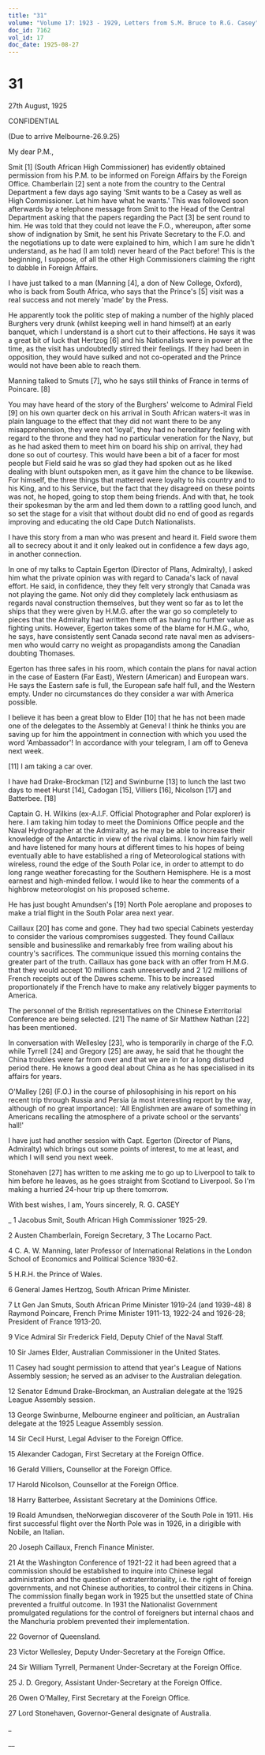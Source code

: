 ```yaml
---
title: "31"
volume: "Volume 17: 1923 - 1929, Letters from S.M. Bruce to R.G. Casey"
doc_id: 7162
vol_id: 17
doc_date: 1925-08-27
---
```


# 31

27th August, 1925

CONFIDENTIAL

(Due to arrive Melbourne-26.9.25)

My dear P.M.,

Smit [1] (South African High Commissioner) has evidently obtained permission from his P.M. to be informed on Foreign Affairs by the Foreign Office. Chamberlain [2] sent a note from the country to the Central Department a few days ago saying 'Smit wants to be a Casey as well as High Commissioner. Let him have what he wants.' This was followed soon afterwards by a telephone message from Smit to the Head of the Central Department asking that the papers regarding the Pact [3] be sent round to him. He was told that they could not leave the F.O., whereupon, after some show of indignation by Smit, he sent his Private Secretary to the F.O. and the negotiations up to date were explained to him, which I am sure he didn't understand, as he had (I am told) never heard of the Pact before! This is the beginning, I suppose, of all the other High Commissioners claiming the right to dabble in Foreign Affairs.

I have just talked to a man (Manning [4], a don of New College, Oxford), who is back from South Africa, who says that the Prince's [5] visit was a real success and not merely 'made' by the Press.

He apparently took the politic step of making a number of the highly placed Burghers very drunk (whilst keeping well in hand himself) at an early banquet, which I understand is a short cut to their affections. He says it was a great bit of luck that Hertzog [6] and his Nationalists were in power at the time, as the visit has undoubtedly stirred their feelings. If they had been in opposition, they would have sulked and not co-operated and the Prince would not have been able to reach them.

Manning talked to Smuts [7], who he says still thinks of France in terms of Poincare. [8]

You may have heard of the story of the Burghers' welcome to Admiral Field [9] on his own quarter deck on his arrival in South African waters-it was in plain language to the effect that they did not want there to be any misapprehension, they were not 'loyal', they had no hereditary feeling with regard to the throne and they had no particular veneration for the Navy, but as he had asked them to meet him on board his ship on arrival, they had done so out of courtesy. This would have been a bit of a facer for most people but Field said he was so glad they had spoken out as he liked dealing with blunt outspoken men, as it gave him the chance to be likewise. For himself, the three things that mattered were loyalty to his country and to his King, and to his Service, but the fact that they disagreed on these points was not, he hoped, going to stop them being friends. And with that, he took their spokesman by the arm and led them down to a rattling good lunch, and so set the stage for a visit that without doubt did no end of good as regards improving and educating the old Cape Dutch Nationalists.

I have this story from a man who was present and heard it. Field swore them all to secrecy about it and it only leaked out in confidence a few days ago, in another connection.

In one of my talks to Captain Egerton (Director of Plans, Admiralty), I asked him what the private opinion was with regard to Canada's lack of naval effort. He said, in confidence, they they felt very strongly that Canada was not playing the game. Not only did they completely lack enthusiasm as regards naval construction themselves, but they went so far as to let the ships that they were given by H.M.G. after the war go so completely to pieces that the Admiralty had written them off as having no further value as fighting units. However, Egerton takes some of the blame for H.M.G., who, he says, have consistently sent Canada second rate naval men as advisers-men who would carry no weight as propagandists among the Canadian doubting Thomases.

Egerton has three safes in his room, which contain the plans for naval action in the case of Eastern (Far East), Western (American) and European wars. He says the Eastern safe is full, the European safe half full, and the Western empty. Under no circumstances do they consider a war with America possible.

I believe it has been a great blow to Elder [10] that he has not been made one of the delegates to the Assembly at Geneva! I think he thinks you are saving up for him the appointment in connection with which you used the word 'Ambassador'! In accordance with your telegram, I am off to Geneva next week.

[11] I am taking a car over.

I have had Drake-Brockman [12] and Swinburne [13] to lunch the last two days to meet Hurst [14], Cadogan [15], Villiers [16], Nicolson [17] and Batterbee. [18]

Captain G. H. Wilkins (ex-A.I.F. Official Photographer and Polar explorer) is here. I am taking him today to meet the Dominions Office people and the Naval Hydrographer at the Admiralty, as he may be able to increase their knowledge of the Antarctic in view of the rival claims. I know him fairly well and have listened for many hours at different times to his hopes of being eventually able to have established a ring of Meteorological stations with wireless, round the edge of the South Polar ice, in order to attempt to do long range weather forecasting for the Southern Hemisphere. He is a most earnest and high-minded fellow. I would like to hear the comments of a highbrow meteorologist on his proposed scheme.

He has just bought Amundsen's [19] North Pole aeroplane and proposes to make a trial flight in the South Polar area next year.

Caillaux [20] has come and gone. They had two special Cabinets yesterday to consider the various compromises suggested. They found Caillaux sensible and businesslike and remarkably free from wailing about his country's sacrifices. The communique issued this morning contains the greater part of the truth. Caillaux has gone back with an offer from H.M.G. that they would accept 10 millions cash unreservedly and 2 1/2 millions of French receipts out of the Dawes scheme. This to be increased proportionately if the French have to make any relatively bigger payments to America.

The personnel of the British representatives on the Chinese Exterritorial Conference are being selected. [21] The name of Sir Matthew Nathan [22] has been mentioned.

In conversation with Wellesley [23], who is temporarily in charge of the F.O. while Tyrrell [24] and Gregory [25] are away, he said that he thought the China troubles were far from over and that we are in for a long disturbed period there. He knows a good deal about China as he has specialised in its affairs for years.

O'Malley [26] (F.O.) in the course of philosophising in his report on his recent trip through Russia and Persia (a most interesting report by the way, although of no great importance): 'All Englishmen are aware of something in Americans recalling the atmosphere of a private school or the servants' hall!'

I have just had another session with Capt. Egerton (Director of Plans, Admiralty) which brings out some points of interest, to me at least, and which I will send you next week.

Stonehaven [27] has written to me asking me to go up to Liverpool to talk to him before he leaves, as he goes straight from Scotland to Liverpool. So I'm making a hurried 24-hour trip up there tomorrow.

With best wishes, I am, Yours sincerely, R. G. CASEY 

_ 1 Jacobus Smit, South African High Commissioner 1925-29.

2 Austen Chamberlain, Foreign Secretary, 3 The Locarno Pact.

4 C. A. W. Manning, later Professor of International Relations in the London School of Economics and Political Science 1930-62.

5 H.R.H. the Prince of Wales.

6 General James Hertzog, South African Prime Minister.

7 Lt Gen Jan Smuts, South African Prime Minister 1919-24 (and 1939-48) 8 Raymond Poincare, French Prime Minister 1911-13, 1922-24 and 1926-28; President of France 1913-20.

9 Vice Admiral Sir Frederick Field, Deputy Chief of the Naval Staff.

10 Sir James Elder, Australian Commissioner in the United States.

11 Casey had sought permission to attend that year's League of Nations Assembly session; he served as an adviser to the Australian delegation.

12 Senator Edmund Drake-Brockman, an Australian delegate at the 1925 League Assembly session.

13 George Swinburne, Melbourne engineer and politician, an Australian delegate at the 1925 League Assembly session.

14 Sir Cecil Hurst, Legal Adviser to the Foreign Office.

15 Alexander Cadogan, First Secretary at the Foreign Office.

16 Gerald Villiers, Counsellor at the Foreign Office.

17 Harold Nicolson, Counsellor at the Foreign Office.

18 Harry Batterbee, Assistant Secretary at the Dominions Office.

19 Roald Amundsen, theNorwegian discoverer of the South Pole in 1911. His first successful flight over the North Pole was in 1926, in a dirigible with Nobile, an Italian.

20 Joseph Caillaux, French Finance Minister.

21 At the Washington Conference of 1921-22 it had been agreed that a commission should be established to inquire into Chinese legal administration and the question of extraterritoriality, i.e. the right of foreign governments, and not Chinese authorities, to control their citizens in China. The commission finally began work in 1925 but the unsettled state of China prevented a fruitful outcome. In 1931 the Nationalist Government promulgated regulations for the control of foreigners but internal chaos and the Manchuria problem prevented their implementation.

22 Governor of Queensland.

23 Victor Wellesley, Deputy Under-Secretary at the Foreign Office.

24 Sir William Tyrrell, Permanent Under-Secretary at the Foreign Office.

25 J. D. Gregory, Assistant Under-Secretary at the Foreign Office.

26 Owen O'Malley, First Secretary at the Foreign Office.

27 Lord Stonehaven, Governor-General designate of Australia.

_

__

